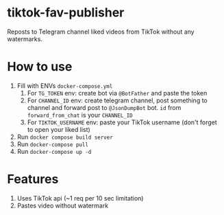 # tiktok-fav-publisher
Reposts to Telegram channel liked videos from TikTok without any watermarks.

# How to use
1. Fill with ENVs `docker-compose.yml`
   1. For `TG_TOKEN` env: create bot via `@BotFather` and paste the token
   2. For `CHANNEL_ID` env: create telegram channel, post something to channel and forward post to `@JsonDumpBot` bot. `id` from `forward_from_chat` is your `CHANNEL_ID`
   3. For `TIKTOK_USERNAME` env: paste your TikTok username (don't forget to open your liked list)
2. Run `docker compose build server`
3. Run `docker-compose pull`
4. Run `docker-compose up -d`

# Features
1. Uses TikTok api (~1 req per 10 sec limitation)
2. Pastes video without watermark